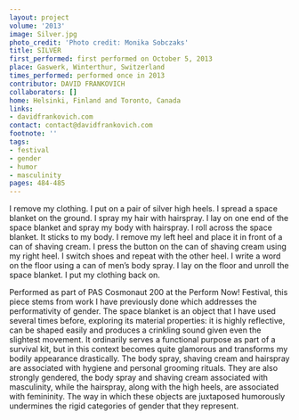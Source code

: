 ```yaml
---
layout: project
volume: '2013'
image: Silver.jpg
photo_credit: 'Photo credit: Monika Sobczaks'
title: SILVER
first_performed: first performed on October 5, 2013
place: Gaswerk, Winterthur, Switzerland
times_performed: performed once in 2013
contributor: DAVID FRANKOVICH
collaborators: []
home: Helsinki, Finland and Toronto, Canada
links:
- davidfrankovich.com
contact: contact@davidfrankovich.com
footnote: ''
tags:
- festival
- gender
- humor
- masculinity
pages: 484-485
---
```


I remove my clothing. I put on a pair of silver high heels. I spread a space blanket on the ground. I spray my hair with hairspray. I lay on one end of the space blanket and spray my body with hairspray. I roll across the space blanket. It sticks to my body. I remove my left heel and place it in front of a can of shaving cream. I press the button on the can of shaving cream using my right heel. I switch shoes and repeat with the other heel. I write a word on the floor using a can of men’s body spray. I lay on the floor and unroll the space blanket. I put my clothing back on.

Performed as part of PAS Cosmonaut 200 at the Perform Now! Festival, this piece stems from work I have previously done which addresses the performativity of gender. The space blanket is an object that I have used several times before, exploring its material properties: it is highly reflective, can be shaped easily and produces a crinkling sound given even the slightest movement. It ordinarily serves a functional purpose as part of a survival kit, but in this context becomes quite glamorous and transforms my bodily appearance drastically. The body spray, shaving cream and hairspray are associated with hygiene and personal grooming rituals. They are also strongly gendered, the body spray and shaving cream associated with masculinity, while the hairspray, along with the high heels, are associated with femininity. The way in which these objects are juxtaposed humorously undermines the rigid categories of gender that they represent.
